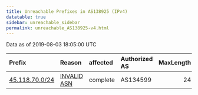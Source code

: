 ```yaml
---
title: Unreachable Prefixes in AS138925 (IPv4)
datatable: true
sidebar: unreachable_sidebar
permalink: unreachable_AS138925-v4.html
---
```


Data as of 2019-08-03 18:05:00 UTC


<div class="datatable-begin"></div>

| Prefix                                                 | Reason                                                                                                 | affected   | Authorized AS   |   MaxLength | Anchor                                       |   unreachable /24s |
|:-------------------------------------------------------|:-------------------------------------------------------------------------------------------------------|:-----------|:----------------|------------:|:---------------------------------------------|-------------------:|
| [45.118.70.0/24](https://stat.ripe.net/45.118.70.0/24) | [INVALID ASN](https://rpki-validator.ripe.net/announcement-preview?asn=AS138925&prefix=45.118.70.0/24) | complete   | AS134599        |          24 | [APNIC](unreachable_APNIC_RPKI_Root-v4.html) |                  1 |

<div class="datatable-end"></div>